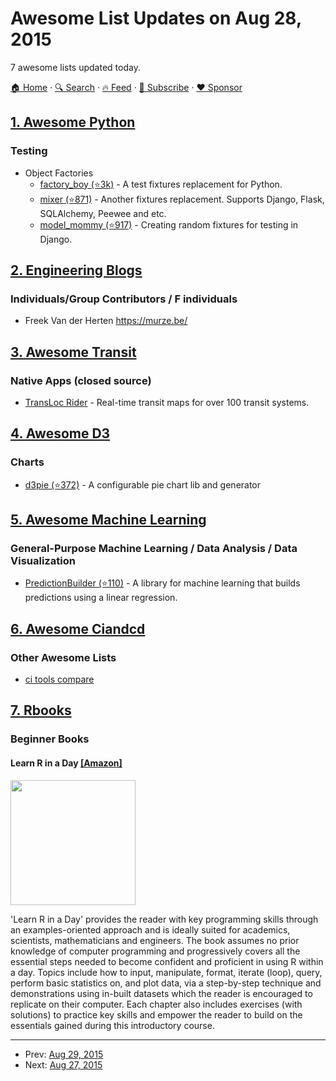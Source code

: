 # Awesome List Updates on Aug 28, 2015

7 awesome lists updated today.

[🏠 Home](/README.md) · [🔍 Search](https://www.trackawesomelist.com/search/) · [🔥 Feed](https://www.trackawesomelist.com/rss.xml) · [📮 Subscribe](https://trackawesomelist.us17.list-manage.com/subscribe?u=d2f0117aa829c83a63ec63c2f&id=36a103854c) · [❤️  Sponsor](https://github.com/sponsors/theowenyoung)



## [1. Awesome Python](/content/vinta/awesome-python/README.md)

### Testing

*   Object Factories
    *   [factory\_boy (⭐3k)](https://github.com/FactoryBoy/factory_boy) - A test fixtures replacement for Python.
    *   [mixer (⭐871)](https://github.com/klen/mixer) - Another fixtures replacement. Supports Django, Flask, SQLAlchemy, Peewee and etc.
    *   [model\_mommy (⭐917)](https://github.com/vandersonmota/model_mommy) - Creating random fixtures for testing in Django.

## [2. Engineering Blogs](/content/kilimchoi/engineering-blogs/README.md)

### Individuals/Group Contributors / F individuals

*   Freek Van der Herten <https://murze.be/>

## [3. Awesome Transit](/content/CUTR-at-USF/awesome-transit/README.md)

### Native Apps (closed source)

*   [TransLoc Rider](http://translocrider.com/) - Real-time transit maps for over 100 transit systems.

## [4. Awesome D3](/content/wbkd/awesome-d3/README.md)

### Charts

*   [d3pie (⭐372)](https://github.com/benkeen/d3pie) - A configurable pie chart lib and generator

## [5. Awesome Machine Learning](/content/josephmisiti/awesome-machine-learning/README.md)

### General-Purpose Machine Learning / Data Analysis / Data Visualization

*   [PredictionBuilder (⭐110)](https://github.com/denissimon/prediction-builder) - A library for machine learning that builds predictions using a linear regression.

## [6. Awesome Ciandcd](/content/cicdops/awesome-ciandcd/README.md)

### Other Awesome Lists

*   [ci tools compare](https://en.wikipedia.org/wiki/Comparison_of_continuous_integration_software)

## [7. Rbooks](/content/RomanTsegelskyi/rbooks/README.md)

### Beginner Books

#### Learn R in a Day [\[Amazon\]](http://www.amazon.com/Learn-R-Day-Steven-Murray-ebook/)

<img src="http://ecx.images-amazon.com/images/I/4184UusYfJL._SX345_BO1,204,203,200_.jpg" width="200px"/>

'Learn R in a Day' provides the reader with key programming skills through an examples-oriented approach and is ideally suited for academics, scientists, mathematicians and engineers. The book assumes no prior knowledge of computer programming and progressively covers all the essential steps needed to become confident and proficient in using R within a day. Topics include how to input, manipulate, format, iterate (loop), query, perform basic statistics on, and plot data, via a step-by-step technique and demonstrations using in-built datasets which the reader is encouraged to replicate on their computer. Each chapter also includes exercises (with solutions) to practice key skills and empower the reader to build on the essentials gained during this introductory course.

---

- Prev: [Aug 29, 2015](/content/2015/08/29/README.md)
- Next: [Aug 27, 2015](/content/2015/08/27/README.md)